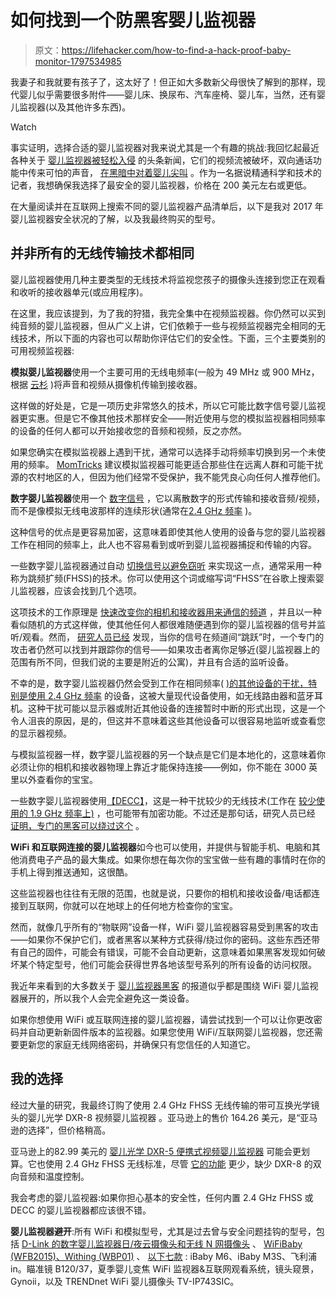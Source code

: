 # 如何找到一个防黑客婴儿监视器

> 原文：<https://lifehacker.com/how-to-find-a-hack-proof-baby-monitor-1797534985>

我妻子和我就要有孩子了，这太好了！但正如大多数新父母很快了解到的那样，现代婴儿似乎需要很多附件——婴儿床、换尿布、汽车座椅、婴儿车，当然，还有婴儿监视器(以及其他许多东西)。

Watch

事实证明，选择合适的婴儿监视器对我来说尤其是一个有趣的挑战:我回忆起最近各种关于 [婴儿监视器被轻松入侵](http://splinternews.com/watch-out-new-parents-internet-connected-baby-monitors-1793850489) 的头条新闻，它们的视频流被破坏，双向通话功能中传来可怕的声音， [在黑暗中对着婴儿尖叫](https://nakedsecurity.sophos.com/2013/08/14/baby-monitor-hacker-spies-on-and-swears-at-sleeping-2-year-old/) 。作为一名据说精通科学和技术的记者，我想确保我选择了最安全的婴儿监视器，价格在 200 美元左右或更低。

在大量阅读并在互联网上搜索不同的婴儿监视器产品清单后，以下是我对 2017 年婴儿监视器安全状况的了解，以及我最终购买的型号。

## **并非所有的无线传输技术都相同**

婴儿监视器使用几种主要类型的无线技术将监视您孩子的摄像头连接到您正在观看和收听的接收器单元(或应用程序)。

在这里，我应该提到，为了我的狩猎，我完全集中在视频监视器。你仍然可以买到纯音频的婴儿监视器，但从广义上讲，它们依赖于一些与视频监视器完全相同的无线技术，所以下面的内容也可以帮助你评估它们的安全性。下面，三个主要类别的可用视频监视器:

**模拟婴儿监视器**使用一个主要可用的无线电频率(一般为 49 MHz 或 900 MHz，根据 [云杉](https://www.thespruce.com/difference-digital-and-analog-baby-monitors-294026) )将声音和视频从摄像机传输到接收器。

这样做的好处是，它是一项历史非常悠久的技术，所以它可能比数字信号婴儿监视器更实惠。但是它不像其他技术那样安全——附近使用与您的模拟监视器相同频率的设备的任何人都可以开始接收您的音频和视频，反之亦然。

如果您确实在模拟监视器上遇到干扰，通常可以选择手动将频率切换到另一个未使用的频率。 [MomTricks](https://www.momtricks.com/baby-monitors/analog-vs-digital-baby-monitors/) 建议模拟监视器可能更适合那些住在远离人群和可能干扰源的农村地区的人，但因为他们经常不受保护，我不能凭良心向任何人推荐他们。

**数字婴儿监视器**使用一个 [数字信号](http://electronics.howstuffworks.com/digital-versus-analog1.htm) ，它以离散数字的形式传输和接收音频/视频，而不是像模拟无线电波那样的连续形状(通常在[2.4 GHz 频率](https://www.thespruce.com/difference-digital-and-analog-baby-monitors-294026) )。

这种信号的优点是更容易加密，这意味着即使其他人使用的设备与您的婴儿监视器工作在相同的频率上，此人也不容易看到或听到婴儿监视器捕捉和传输的内容。

一些数字婴儿监视器通过自动 [切换信号以避免窃听](http://electronics.howstuffworks.com/question326.htm) 来实现这一点，通常采用一种称为跳频扩频(FHSS)的技术。你可以使用这个词或缩写词“FHSS”在谷歌上搜索婴儿监视器，应该会找到几个选项。

这项技术的工作原理是 [快速改变你的相机和接收器用来通信的频道](http://searchnetworking.techtarget.com/definition/frequency-hopping-spread-spectrum) ，并且以一种看似随机的方式这样做，使其他任何人都很难随便遇到你的婴儿监视器的信号并监听/观看。然而， [研究人员已经](http://www.packetnexus.com/docs/20010419_frequencyHopping.pdf) 发现，当你的信号在频道间“跳跃”时，一个专门的攻击者仍然可以找到并跟踪你的信号——如果攻击者离你足够近(婴儿监视器上的范围有所不同，但我们说的主要是附近的公寓)，并且有合适的监听设备。

不幸的是，数字婴儿监视器仍然会受到工作在相同频率( [)的其他设备的干扰，特别是使用 2.4 GHz 频率](http://gizmodo.com/giz-explains-why-everything-wireless-is-2-4ghz-5629814#_ga=2.183674726.1987194194.1502114657-1823898594.1500911226) 的设备，这被大量现代设备使用，如无线路由器和蓝牙耳机。这种干扰可能以显示器或附近其他设备的连接暂时中断的形式出现，这是一个令人沮丧的原因，是的，但这并不意味着这些其他设备可以很容易地监听或查看您的显示器视频。

与模拟监视器一样，数字婴儿监视器的另一个缺点是它们是本地化的，这意味着你必须让你的相机和接收器物理上靠近才能保持连接——例如，你不能在 3000 英里以外查看你的宝宝。

一些数字婴儿监视器使用[【DECC】](http://gizmodo.com/philips-dect-baby-monitor-is-interference-free-234440)，这是一种干扰较少的无线技术(工作在 [较少使用的 1.9 GHz 频率上)](https://www.thespruce.com/which-dect-digital-monitors-are-best-4067904) ，也可能带有加密功能。不过还是那句话，研究人员已经 [证明，专门的黑客可以绕过这个](https://www.theregister.co.uk/2008/12/31/dect_hack/) 。

**WiFi 和互联网连接的婴儿监视器**如今也可以使用，并提供与智能手机、电脑和其他消费电子产品的最大集成。如果你想在每次你的宝宝做一些有趣的事情时在你的手机上得到推送通知，这很酷。

这些监视器也往往有无限的范围，也就是说，只要你的相机和接收设备/电话都连接到互联网，你就可以在地球上的任何地方检查你的宝宝。

然而，就像几乎所有的“物联网”设备一样，WiFi 婴儿监视器容易受到黑客的攻击——如果你不保护它们，或者黑客以某种方式获得/绕过你的密码。这些东西还带有自己的固件，可能会有错误，可能不会自动更新，这意味着如果黑客发现如何破坏某个特定型号，他们可能会获得世界各地该型号系列的所有设备的访问权限。

我近年来看到的大多数关于 [婴儿监视器黑客](http://www.cbc.ca/news/business/several-baby-monitors-vulnerable-to-hacking-cybersecurity-firm-warns-1.3213046) 的报道似乎都是围绕 WiFi 婴儿监视器展开的，所以我个人会完全避免这一类设备。

如果你想使用 WiFi 或互联网连接的婴儿监视器，请尝试找到一个可以让你更改密码并自动更新新固件版本的监视器。如果您使用 WiFi/互联网婴儿监视器，您还需要更新您的家庭无线网络密码，并确保只有您信任的人知道它。

## **我的选择**

经过大量的研究，我最终订购了使用 2.4 GHz FHSS 无线传输的带可互换光学镜头的婴儿光学 DXR-8 视频婴儿监视器 。亚马逊上的售价 164.26 美元，是“亚马逊的选择”，但价格稍高。

亚马逊上的82.99 美元的 [婴儿光学 DXR-5 便携式视频婴儿监视器](https://www.amazon.com/Infant-Optics-DXR-5-Portable-Monitor/dp/B0052QYLUM?asc_campaign=InlineText&asc_refurl=https://lifehacker.com/how-to-find-a-hack-proof-baby-monitor-1797534985&asc_source=&tag=kinjalifehackerlink-20) 可能会更划算。它也使用 2.4 GHz FHSS 无线标准，尽管 [它的功能](http://baby.checklist.com/baby-monitors/compare/infant-optics-dxr-5/infant-optics-dxr-8/motorola-mbp26) 更少，缺少 DXR-8 的双向音频和温度控制。

我会考虑的婴儿监视器:如果你担心基本的安全性，任何内置 2.4 GHz FHSS 或 DECC 的婴儿监视器都应该很不错。

**婴儿监视器避开**:所有 WiFi 和模拟型号，尤其是过去曾与安全问题挂钩的型号，包括 [D-Link 的数字婴儿监视器日/夜云摄像头和无线 N 网摄像头](http://money.cnn.com/2017/01/05/technology/ftc-d-link-lawsuit/index.html) 、 [WiFiBaby (WFB2015)、Withing (WBP01)](https://www.rapid7.com/docs/rapid7-faq-on-baby-monitor-disclosure.pdf) 、 [以下七款](https://www.rapid7.com/docs/Hacking-IoT-A-Case-Study-on-Baby-Monitor-Exposures-and-Vulnerabilities.pdf) : iBaby M6、iBaby M3S、飞利浦 in。瞄准镜 B120/37，夏季婴儿变焦 WiFi 监视器&互联网观看系统，镜头窥景，Gynoii，以及 TRENDnet WiFi 婴儿摄像头 TV-IP743SIC。